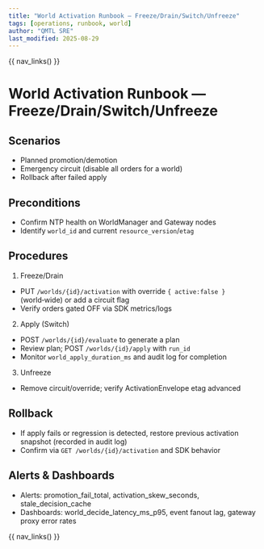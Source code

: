 ```yaml
---
title: "World Activation Runbook — Freeze/Drain/Switch/Unfreeze"
tags: [operations, runbook, world]
author: "QMTL SRE"
last_modified: 2025-08-29
---
```


{{ nav_links() }}

# World Activation Runbook — Freeze/Drain/Switch/Unfreeze

## Scenarios
- Planned promotion/demotion
- Emergency circuit (disable all orders for a world)
- Rollback after failed apply

## Preconditions
- Confirm NTP health on WorldManager and Gateway nodes
- Identify `world_id` and current `resource_version`/`etag`

## Procedures

1) Freeze/Drain
- PUT `/worlds/{id}/activation` with override `{ active:false }` (world‑wide) or add a circuit flag
- Verify orders gated OFF via SDK metrics/logs

2) Apply (Switch)
- POST `/worlds/{id}/evaluate` to generate a plan
- Review plan; POST `/worlds/{id}/apply` with `run_id`
- Monitor `world_apply_duration_ms` and audit log for completion

3) Unfreeze
- Remove circuit/override; verify ActivationEnvelope etag advanced

## Rollback
- If apply fails or regression is detected, restore previous activation snapshot (recorded in audit log)
- Confirm via `GET /worlds/{id}/activation` and SDK behavior

## Alerts & Dashboards
- Alerts: promotion_fail_total, activation_skew_seconds, stale_decision_cache
- Dashboards: world_decide_latency_ms_p95, event fanout lag, gateway proxy error rates

{{ nav_links() }}


